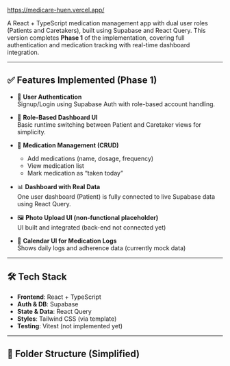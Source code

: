 https://medicare-huen.vercel.app/

A React + TypeScript medication management app with dual user roles (Patients and Caretakers), built using Supabase and React Query. This version completes **Phase 1** of the implementation, covering full authentication and medication tracking with real-time dashboard integration.

---

## ✅ Features Implemented (Phase 1)

- 🔐 **User Authentication**  
  Signup/Login using Supabase Auth with role-based account handling.

- 🧠 **Role-Based Dashboard UI**  
  Basic runtime switching between Patient and Caretaker views for simplicity.

- 💊 **Medication Management (CRUD)**  
  - Add medications (name, dosage, frequency)  
  - View medication list  
  - Mark medication as “taken today”

- 📊 **Dashboard with Real Data**  
  One user dashboard (Patient) is fully connected to live Supabase data using React Query.

- 🖼️ **Photo Upload UI (non-functional placeholder)**  
  UI built and integrated (back-end not connected yet)

- 📆 **Calendar UI for Medication Logs**  
  Shows daily logs and adherence data (currently mock data)

---

## 🛠 Tech Stack

- **Frontend**: React + TypeScript  
- **Auth & DB**: Supabase  
- **State & Data**: React Query  
- **Styles**: Tailwind CSS (via template)  
- **Testing**: Vitest (not implemented yet)

---

## 📂 Folder Structure (Simplified)

